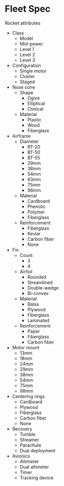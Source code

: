 # Fleet Spec

Rocket attributes

- Class
  - Model
  - Mid-power
  - Level 1
  - Level 2
  - Level 3
- Configuration
  - Single motor
  - Cluster
  - Staged
- Nose cone
  - Shape
    - Ogive
    - Elliptical
    - Conical
  - Material
    - Plastic
    - Wood
    - Fiberglass
- Airframe
  - Diameter
    - BT-20
    - BT-50
    - BT-55
    - 29mm
    - 38mm
    - 54mm
    - 63mm
    - 75mm
    - 98mm
  - Material
    - Cardboard
    - Phenolic
    - Polymer
    - Fiberglass
  - Reinforcement
    - Fiberglass
    - Kevlar
    - Carbon fiber
    - None
- Fin
  - Count
    - 3
    - 4
  - Airfoil
    - Rounded
    - Streamlined
    - Double-wedge
    - Bi-convex
  - Material
    - Balsa
    - Plywood
    - Fiberglass
    - Laminated
  - Reinforcement
    - Paper
    - Fiberglass
    - Carbon fiber
- Motor mount
  - 13mm
  - 18mm
  - 24mm
  - 29mm
  - 38mm
  - 54mm
  - 75mm
  - 98mm
- Centering rings
  - Cardboard
  - Plywood
  - Fiberglass
  - Carbon fiber
  - None
- Recovery
  - Tumble
  - Streamer
  - Parachute
  - Dual deployment
- Avionics
  - Altimeter
  - Dual altimeter
  - Timer
  - Tracking device
